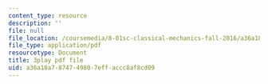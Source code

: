 ```yaml
---
content_type: resource
description: ''
file: null
file_location: /coursemedia/8-01sc-classical-mechanics-fall-2016/a36a18a7874749807effaccc8af8cd09_1GvCIlHihEA.pdf
file_type: application/pdf
resourcetype: Document
title: 3play pdf file
uid: a36a18a7-8747-4980-7eff-accc8af8cd09
---
```

